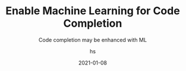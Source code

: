 ---
date: 2021-01-08
title: Enable Machine Learning for Code Completion
technologies: [java]
topics: [settings, latest]
author: hs
subtitle: Code completion may be enhanced with ML
thumbnail: ./thumbnail.png
cardThumbnail: ./card.png
shortVideo:
  poster: ./tip.png
  url: https://youtu.be/HE9Ivv2vFUI
leadin: |
  You can use **⌘⇧A** (macOS), or **Ctrl+Shift+A** (Windows/Linux) and then type in _machine learning_ to toggle Machine Learning Code Completion on.  

  Java Code Completion is based on machine learning (ML), which is an alternative to the standard ranking mechanism. This data has been gathered from our EAPs. Note that we do not collect any source code, only information about your interactions with the code completion UI.

---